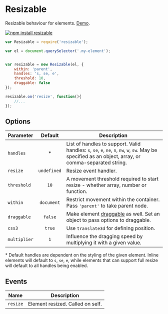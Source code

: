 # Resizable

Resizable behaviour for elements. [Demo](https://dfcreative.github.io/resizable).

[![npm install resizable](https://nodei.co/npm/resizable.png?mini=true)](https://nodei.co/npm/resizable/)


```js
var Resizable = require('resizable');

var el = document.querySelector('.my-element');


var resizable = new Resizable(el, {
	within: 'parent',
	handles: 's, se, e',
	threshold: 10,
	draggable: false
});

resizable.on('resize', function(){
	//...
});
```

## Options

| Parameter | Default | Description |
|---|:---:|---|
| `handles` | * | List of handles to support. Valid handles: `s`, `se`, `e`, `ne`, `n`, `nw`, `w`, `sw`. May be specified as an object, array, or comma-separated string. |
| `resize` | `undefined` | Resize event handler. |
| `threshold` | `10` | A movement threshold required to start resize - whether array, number or function. |
| `within` | `document` | Restrict movement within the container. Pass `'parent'` to take parent node. |
| `draggable` | `false` | Make element [draggable](http://github.com/dfcreative/draggy) as well. Set an object to pass options to draggable. |
| `css3` | `true` | Use `translate3d` for defining position. |
| `multiplier` | `1` | Influence the dragging speed by multiplying it with a given value. |

\* Default handles are dependent on the styling of the given element. Inline
elements will default to `s`, `se`, `e`, while elements that can support full
resize will default to all handles being enabled.

## Events

| Name | Description |
|---|---|
| `resize` | Element resized. Called on self. |
